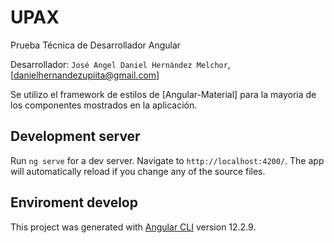 # UPAX

Prueba Técnica de Desarrollador Angular

Desarrollador: `José Angel Daniel Hernández Melchor`, [danielhernandezupiita@gmail.com]

Se utilizo el framework de estilos de [Angular-Material] para la mayoria de los componentes mostrados en la aplicación.

## Development server

Run `ng serve` for a dev server. Navigate to `http://localhost:4200/`. The app will automatically reload if you change any of the source files.

## Enviroment develop

This project was generated with [Angular CLI](https://github.com/angular/angular-cli) version 12.2.9.
